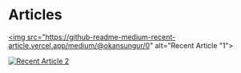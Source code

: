 # Articles


  <a target="_blank" href="https://github-readme-medium-recent-article.vercel.app/medium/@okansungur/0"><img src="https://github-readme-medium-recent-article.vercel.app/medium/@okansungur/0" alt="Recent Article "1">


<a target="_blank" href="https://github-readme-medium-recent-article.vercel.app/medium/@okansungur/1"><img src="https://github-readme-medium-recent-article.vercel.app/medium/@okansungur/1" alt="Recent Article 2">

  
  
